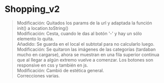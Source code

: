 # Shopping_v2
>Modificación: Quitados los params de la url y adaptada la función init() a location.toString()<br />
>Modificación: Cesta, cuando le das al botón '-' y hay un sólo elemento lo quita.<br />
>Añadido: Se guarda en el local el subtotal para no calcularlo luego.<br />
>Modificación: Se quitaron las imágenes de las categorías (tardaban mucho en cargarse), ahora se muestran en una fila superior continua que al llegar a algún extremo vuelve a comenzar. Los botones son responsive en css y también en js.<br />
>Modificación: Cambió de estética general.<br />
>Correcciones varias.<br />
